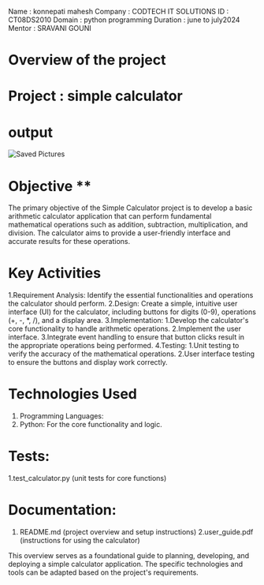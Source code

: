Name : konnepati mahesh
Company : CODTECH IT SOLUTIONS
ID : CT08DS2010 
Domain : python programming
Duration : june to july2024
Mentor : SRAVANI GOUNI

#  Overview of the project
# Project : simple calculator

# output #

![Saved Pictures](https://github.com/konnepatimahesh/CODTECH-task1/assets/172457605/2f273391-b8bf-47df-ae45-c2951577193e)

# Objective **
The primary objective of the Simple Calculator project is to develop a basic arithmetic calculator application that can perform fundamental mathematical operations such as addition, subtraction, multiplication, and division. The calculator aims to provide a user-friendly interface and accurate results for these operations.

# Key Activities
  1.Requirement Analysis: Identify the essential functionalities and operations the calculator should perform.
  2.Design: Create a simple, intuitive user interface (UI) for the calculator, including buttons for digits (0-9), operations (+, -, *, /), and a display area.
  3.Implementation:
    1.Develop the calculator's core functionality to handle arithmetic operations.
    2.Implement the user interface.
    3.Integrate event handling to ensure that button clicks result in the appropriate operations being performed.
  4.Testing:
    1.Unit testing to verify the accuracy of the mathematical operations.
    2.User interface testing to ensure the buttons and display work correctly.

# Technologies Used
  1. Programming Languages:
  2. Python: For the core functionality and logic.

# Tests:
  1.test_calculator.py (unit tests for core functions)
# Documentation:
 1. README.md (project overview and setup instructions)
 2.user_guide.pdf (instructions for using the calculator)

   This overview serves as a foundational guide to planning, developing, and deploying a simple calculator application. The specific technologies and tools can be adapted based on the 
   project's requirements. 


